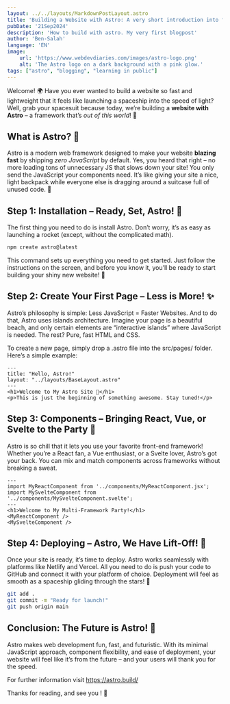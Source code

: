 ```yaml
---
layout: ../../layouts/MarkdownPostLayout.astro
title: 'Building a Website with Astro: A very short introduction into future Web Development!'
pubDate: '21Sep2024'
description: 'How to build with astro. My very first blogpost'
author: 'Ben-Salah'
language: 'EN'
image:
    url: 'https://www.webdevdiaries.com/images/astro-logo.png'
    alt: 'The Astro logo on a dark background with a pink glow.'
tags: ["astro", "blogging", "learning in public"]
---
```


Welcome! 🌍 Have you ever wanted to build a website so fast and lightweight that it feels like launching a spaceship into the speed of light? Well, grab your spacesuit because today, we’re building a **website with Astro** – a framework that’s _out of this world_! 🌟

## What is Astro? 🤔

Astro is a modern web framework designed to make your website **blazing fast** by shipping _zero JavaScript_ by default. Yes, you heard that right – no more loading tons of unnecessary JS that slows down your site! You only send the JavaScript your components need. It’s like giving your site a nice, light backpack while everyone else is dragging around a suitcase full of unused code. 💼

## Step 1: Installation – Ready, Set, Astro! 🚀

The first thing you need to do is install Astro. Don’t worry, it’s as easy as launching a rocket (except, without the complicated math).

```bash
npm create astro@latest
```

This command sets up everything you need to get started. Just follow the instructions on the screen, and before you know it, you’ll be ready to start building your shiny new website! 🌟

## Step 2: Create Your First Page – Less is More! ✨

Astro’s philosophy is simple: Less JavaScript = Faster Websites. And to do that, Astro uses islands architecture. Imagine your page is a beautiful beach, and only certain elements are “interactive islands” where JavaScript is needed. The rest? Pure, fast HTML and CSS.

To create a new page, simply drop a .astro file into the src/pages/ folder. Here’s a simple example:
```astro
---
title: "Hello, Astro!"
layout: "../layouts/BaseLayout.astro"
---
<h1>Welcome to My Astro Site 🚀</h1>
<p>This is just the beginning of something awesome. Stay tuned!</p>
```

## Step 3: Components – Bringing React, Vue, or Svelte to the Party 🎉

Astro is so chill that it lets you use your favorite front-end framework! Whether you’re a React fan, a Vue enthusiast, or a Svelte lover, Astro’s got your back. You can mix and match components across frameworks without breaking a sweat.

```astro
---
import MyReactComponent from '../components/MyReactComponent.jsx';
import MySvelteComponent from '../components/MySvelteComponent.svelte';
---
<h1>Welcome to My Multi-Framework Party!</h1>
<MyReactComponent />
<MySvelteComponent />
```

## Step 4: Deploying – Astro, We Have Lift-Off! 🚀

Once your site is ready, it’s time to deploy. Astro works seamlessly with platforms like Netlify and Vercel. All you need to do is push your code to GitHub and connect it with your platform of choice. Deployment will feel as smooth as a spaceship gliding through the stars! 🌌

```bash
git add .
git commit -m "Ready for launch!"
git push origin main
```

## Conclusion: The Future is Astro! 🌟

Astro makes web development fun, fast, and futuristic. With its minimal JavaScript approach, component flexibility, and ease of deployment, your website will feel like it’s from the future – and your users will thank you for the speed.

For further information visit https://astro.build/

Thanks for reading, and see you ! 🌠